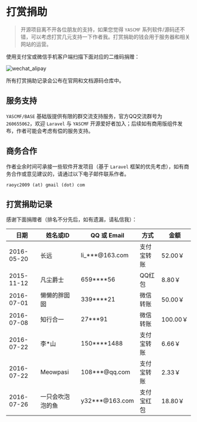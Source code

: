 # 打赏捐助


>   开源项目离不开各位朋友的支持，如果您觉得 `YASCMF` 系列软件/源码还不错，可以考虑打赏几元支持一下作者我。打赏捐助的钱会用于服务器和相关网站的运营。

使用支付宝或微信手机客户端扫描下面对应的二维码捐赠：

![wechat_alipay](http://www.yascmf.com/assets/wechat_alipay.jpg)

所有打赏捐助记录会公布在官网和文档源码仓库中。

## 服务支持

`YASCMF/BASE` 基础版提供有限的群交流支持服务，官方QQ交流群号为 `260655062`，欢迎 `Laravel` 与 `YASCMF` 开源爱好者加入；后续如有商用版组件发布，作者可能会考虑有偿的服务支持。

## 商务合作

作者业余时间可承接一些软件开发项目（基于 `Laravel` 框架的优先考虑），如有商务合作或意见建议的，请通过以下电子邮件联系作者。

```
raoyc2009 (at) gmail (dot) com
```

## 打赏捐助记录

感谢下面捐赠者（排名不分先后，如有遗漏，请私信我）：

日期 | 姓名或ID | QQ 或 Email | 方式 | 金额
----- | ----- | ----- | ----- | ----- 
2016-05-20 | 长远 | li_***@163.com | 支付宝转账 | 52.00￥
2015-11-12 | 凡尘爵士 | 659****56 | QQ红包 | 8.80￥
2016-07-01 | 懒懒的胖囡囡 | 339****21 | 微信转账 | 50.00￥
2016-07-08 | 知行合一 | 27***91 | 微信转账 | 100.00￥
2016-07-22 | 李*山 | 150****1488 | 支付宝转账 | 6.66￥
2016-07-22 | Meowpasi | 108***@qq.com | 支付宝转账 | 2.33￥
2016-07-26 | 一只会吹泡泡的鱼 | y32***@163.com | 支付宝红包 | 18.80￥



